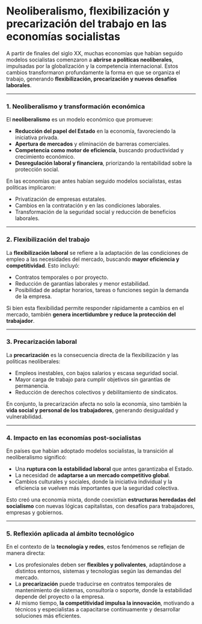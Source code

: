 # **Neoliberalismo, flexibilización y precarización del trabajo en las economías socialistas**

A partir de finales del siglo XX, muchas economías que habían seguido modelos socialistas comenzaron a **abrirse a políticas neoliberales**, impulsadas por la globalización y la competencia internacional. Estos cambios transformaron profundamente la forma en que se organiza el trabajo, generando **flexibilización, precarización y nuevos desafíos laborales**.

---

### **1. Neoliberalismo y transformación económica**

El **neoliberalismo** es un modelo económico que promueve:

* **Reducción del papel del Estado** en la economía, favoreciendo la iniciativa privada.
* **Apertura de mercados** y eliminación de barreras comerciales.
* **Competencia como motor de eficiencia**, buscando productividad y crecimiento económico.
* **Desregulación laboral y financiera**, priorizando la rentabilidad sobre la protección social.

En las economías que antes habían seguido modelos socialistas, estas políticas implicaron:

* Privatización de empresas estatales.
* Cambios en la contratación y en las condiciones laborales.
* Transformación de la seguridad social y reducción de beneficios laborales.

---

### **2. Flexibilización del trabajo**

La **flexibilización laboral** se refiere a la adaptación de las condiciones de empleo a las necesidades del mercado, buscando **mayor eficiencia y competitividad**. Esto incluyó:

* Contratos temporales o por proyecto.
* Reducción de garantías laborales y menor estabilidad.
* Posibilidad de adaptar horarios, tareas o funciones según la demanda de la empresa.

Si bien esta flexibilidad permite responder rápidamente a cambios en el mercado, también **genera incertidumbre y reduce la protección del trabajador**.

---

### **3. Precarización laboral**

La **precarización** es la consecuencia directa de la flexibilización y las políticas neoliberales:

* Empleos inestables, con bajos salarios y escasa seguridad social.
* Mayor carga de trabajo para cumplir objetivos sin garantías de permanencia.
* Reducción de derechos colectivos y debilitamiento de sindicatos.

En conjunto, la precarización afecta no solo la economía, sino también la **vida social y personal de los trabajadores**, generando desigualdad y vulnerabilidad.

---

### **4. Impacto en las economías post-socialistas**

En países que habían adoptado modelos socialistas, la transición al neoliberalismo significó:

* Una **ruptura con la estabilidad laboral** que antes garantizaba el Estado.
* La necesidad de **adaptarse a un mercado competitivo global**.
* Cambios culturales y sociales, donde la iniciativa individual y la eficiencia se vuelven más importantes que la seguridad colectiva.

Esto creó una economía mixta, donde coexistían **estructuras heredadas del socialismo** con nuevas lógicas capitalistas, con desafíos para trabajadores, empresas y gobiernos.

---

### **5. Reflexión aplicada al ámbito tecnológico**

En el contexto de la **tecnología y redes**, estos fenómenos se reflejan de manera directa:

* Los profesionales deben ser **flexibles y polivalentes**, adaptándose a distintos entornos, sistemas y tecnologías según las demandas del mercado.
* La **precarización** puede traducirse en contratos temporales de mantenimiento de sistemas, consultoría o soporte, donde la estabilidad depende del proyecto o la empresa.
* Al mismo tiempo, **la competitividad impulsa la innovación**, motivando a técnicos y especialistas a capacitarse continuamente y desarrollar soluciones más eficientes.
